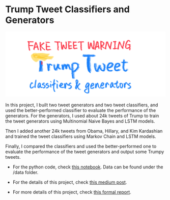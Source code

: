 # Trump Tweet Classifiers and Generators

![fake_trump_tweet](/fig/cover.PNG)

In this project, I built two tweet generators and two tweet classifiers, and used the better-performed classifier to evaluate the performance of the generators. For the generators, I used about 24k tweets of Trump to train the tweet generators using Multinomial Naive Bayes and LSTM models. 

Then I added another 24k tweets from Obama, Hillary, and Kim Kardashian and trained the tweet classifiers using Markov Chain and LSTM models. 

Finally, I compared the classifiers and used the better-performed one to evaluate the performance of the tweet generators and output some Trumpy tweets. 


* For the python code, check [this notebook](https://github.com/SUN-Wenjun/Trump_Tweet_Generator/blob/master/trumpy_tweet.ipynb). Data can be found under the /data folder. 

* For the details of this project, check [this medium post](https://medium.com/@wenjun.sarah.sun/trumpy-tweets-trump-tweet-classifiers-and-generators-9ccfddc7764e?source=friends_link&sk=7012c25dbd51da7f759efad9c3dd36f4). 

* For more details of this project, check [this formal report](https://github.com/SUN-Wenjun/Trump_Tweet_Generator/blob/master/written-up-report.docx).


